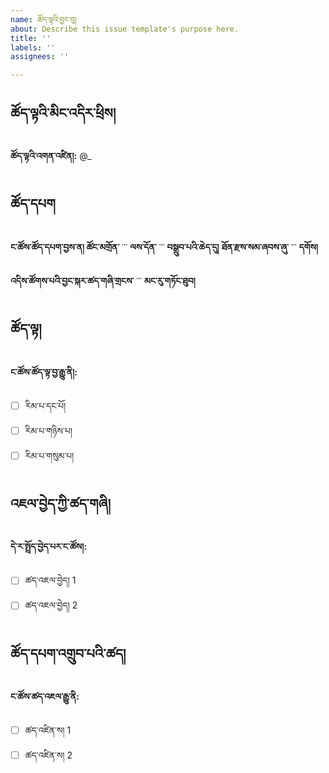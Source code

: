 ```yaml
---
name: ཚོད་ལྟའི་བྱང་བུ།
about: Describe this issue template's purpose here.
title: ''
labels: ''
assignees: ''

---
```


## ཚོད་ལྟའི་མིང་འདིར་ཕྲིས།
**ཚོད་ལྟའི་འགན་འཛིན།:** @_

## ཚོད་དཔག
**ང་ཚོས་ཚོད་དཔག་བྱས་ན། ཚོང་མགྲོན་** ་་་
**ལས་དོན་** ་་་ **བསྒྲུབ་པའི་ཆེད་དུ།**
**ཐོན་རྫས་སམ་ཞབས་ཞུ་** ་་་ **དགོས།**

**འདིས་ཚོགས་པའི་བྱང་སྐར་ཚད་གཞི་གྲངས་** ་་་ **མང་རུ་གཏོང་ཐུབ།**

## ཚོད་ལྟ།
**ང་ཚོས་ཚོད་ལྟ་བྱ་རྒྱུ་ནི།:**
- [ ] རིམ་པ་དང་པོ།
- [ ] རིམ་པ་གཉིས་པ།
- [ ] རིམ་པ་གསུམ་པ།

## འཇལ་བྱེད་ཀྱི་ཚད་གཞི།
**དེ་ར་སྤྲོད་བྱེད་པར་ང་ཚོས།:**
- [ ] ཚད་འཇལ་བྱེད། 1
- [ ] ཚད་འཇལ་བྱེད། 2

## ཚོད་དཔག་འགྲུབ་པའི་ཚད།
**ང་ཚོས་ཚད་འཇལ་རྒྱུ་ནི:**
- [ ] ཚད་འཛིན་ས། 1
- [ ] ཚད་འཛིན་ས། 2

